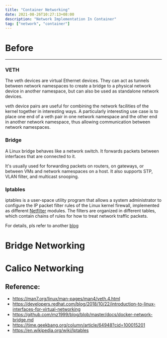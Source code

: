 ```yaml
---
title: "Container Networking"
date: 2021-08-26T10:27:13+08:00
description: "Network Implementation In Container"
tag: ["network", "container"]
---
```


# Before
---

### VETH
The veth devices are virtual Ethernet devices. They can act as tunnels between network namespaces to create a bridge to a physical network device in another namespace, but can also be used as standalone network devices.

veth device pairs are useful for combining the network facilities of the kernel together in interesting ways.  A particularly interesting use case is to place one end of a veth pair in one network namespace and the other end in another network namespace, thus allowing communication between network namespaces.

### Bridge
A Linux bridge behaves like a network switch. It forwards packets between interfaces that are connected to it. 

It's usually used for forwarding packets on routers, on gateways, or between VMs and network namespaces on a host. 
It also supports STP, VLAN filter, and multicast snooping.

### Iptables
iptables is a user-space utility program that allows a system administrator to configure the IP packet filter rules of the Linux kernel firewall, implemented as different [Netfilter](https://www.netfilter.org/) modules. The filters are organized in different tables, which contain chains of rules for how to treat network traffic packets.

For details, pls refer to another [blog](https://jinying-che.github.io/posts/network/iptables/)

# Bridge Networking

# Calico Networking

## Reference:
- https://man7.org/linux/man-pages/man4/veth.4.html
- https://developers.redhat.com/blog/2018/10/22/introduction-to-linux-interfaces-for-virtual-networking
- https://github.com/mz1999/blog/blob/master/docs/docker-network-bridge.md
- https://time.geekbang.org/column/article/64948?cid=100015201
- https://en.wikipedia.org/wiki/Iptables
